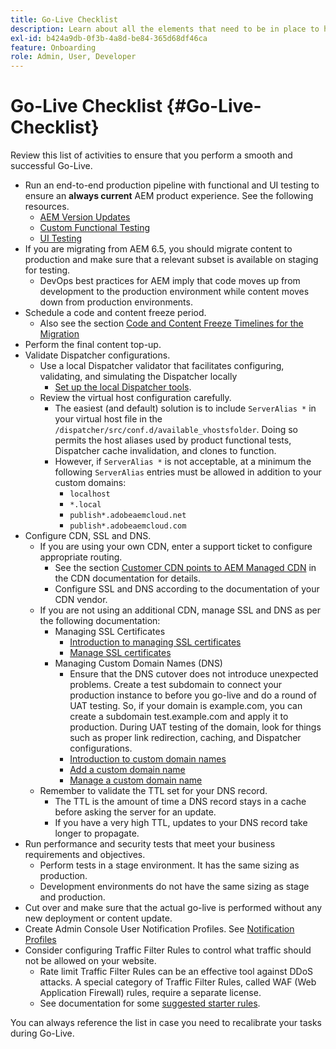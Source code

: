 ```yaml
---
title: Go-Live Checklist
description: Learn about all the elements that need to be in place to have a successful Go-Live with AEM as a Cloud Service.
exl-id: b424a9db-0f3b-4a8d-be84-365d68df46ca
feature: Onboarding
role: Admin, User, Developer
---
```

# Go-Live Checklist {#Go-Live-Checklist}

Review this list of activities to ensure that you perform a smooth and successful Go-Live.

* Run an end-to-end production pipeline with functional and UI testing to ensure an **always current** AEM product experience. See the following resources.
  * [AEM Version Updates](/help/implementing/deploying/aem-version-updates.md)
  * [Custom Functional Testing](/help/implementing/cloud-manager/functional-testing.md#custom-functional-testing)
  * [UI Testing](/help/implementing/cloud-manager/ui-testing.md)
* If you are migrating from AEM 6.5, you should migrate content to production and make sure that a relevant subset is available on staging for testing.
  * DevOps best practices for AEM imply that code moves up from development to the production environment while content moves down from production environments.
* Schedule a code and content freeze period.
  * Also see the section [Code and Content Freeze Timelines for the Migration](#code-content-freeze)
* Perform the final content top-up.
* Validate Dispatcher configurations.
  * Use a local Dispatcher validator that facilitates configuring, validating, and simulating the Dispatcher locally
    * [Set up the local Dispatcher tools](https://experienceleague.adobe.com/en/docs/experience-manager-learn/cloud-service/local-development-environment-set-up/dispatcher-tools#prerequisites).
  * Review the virtual host configuration carefully.
    * The easiest (and default) solution is to include `ServerAlias *` in your virtual host file in the `/dispatcher/src/conf.d/available_vhostsfolder`. Doing so permits the host aliases used by product functional tests, Dispatcher cache invalidation, and clones to function.
    * However, if `ServerAlias *` is not acceptable, at a minimum the following `ServerAlias` entries must be allowed in addition to your custom domains:
      * `localhost`
      * `*.local`
      * `publish*.adobeaemcloud.net`
      * `publish*.adobeaemcloud.com`
* Configure CDN, SSL and DNS.
  * If you are using your own CDN, enter a support ticket to configure appropriate routing.
    * See the section [Customer CDN points to AEM Managed CDN](/help/implementing/dispatcher/cdn.md#point-to-point-cdn) in the CDN documentation for details.
    * Configure SSL and DNS according to the documentation of your CDN vendor.
  * If you are not using an additional CDN, manage SSL and DNS as per the following documentation:
    * Managing SSL Certificates
      * [Introduction to managing SSL certificates](/help/implementing/cloud-manager/managing-ssl-certifications/introduction.md)
      * [Manage SSL certificates](/help/implementing/cloud-manager/managing-ssl-certifications/managing-certificates.md)
    * Managing Custom Domain Names (DNS)
      * Ensure that the DNS cutover does not introduce unexpected problems. Create a test subdomain to connect your production instance to before you go-live and do a round of UAT testing. So, if your domain is example.com, you can create a subdomain test.example.com and apply it to production. During UAT testing of the domain, look for things such as proper link redirection, caching, and Dispatcher configurations. 
      * [Introduction to custom domain names](/help/implementing/cloud-manager/custom-domain-names/introduction.md)
      * [Add a custom domain name](/help/implementing/cloud-manager/custom-domain-names/add-custom-domain-name.md)
      * [Manage a custom domain name](/help/implementing/cloud-manager/custom-domain-names/managing-custom-domain-names.md)
  * Remember to validate the TTL set for your DNS record.
    * The TTL is the amount of time a DNS record stays in a cache before asking the server for an update.
    * If you have a very high TTL, updates to your DNS record take longer to propagate. 
* Run performance and security tests that meet your business requirements and objectives.
    * Perform tests in a stage environment.  It has the same sizing as production. 
    * Development environments do not have the same sizing as stage and production. 
* Cut over and make sure that the actual go-live is performed without any new deployment or content update.
* Create Admin Console User Notification Profiles. See [Notification Profiles](/help/journey-onboarding/notification-profiles.md)
* Consider configuring Traffic Filter Rules to control what traffic should not be allowed on your website.
  * Rate limit Traffic Filter Rules can be an effective tool against DDoS attacks. A special category of Traffic Filter Rules, called WAF (Web Application Firewall) rules, require a separate license.
  * See documentation for some [suggested starter rules](/help/security/traffic-filter-rules-including-waf.md#recommended-starter-rules).
 
You can always reference the list in case you need to recalibrate your tasks during Go-Live.
